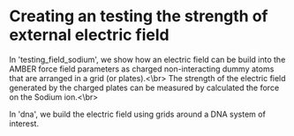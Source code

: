 # Creating an testing the strength of external electric field

In 'testing\_field\_sodium', we show how an electric field can be build into the AMBER force field parameters as charged non-interacting dummy atoms that are arranged in a grid (or plates).<\br>
The strength of the electric field generated by the charged plates can be measured by calculated the force on the Sodium ion.<\br>

In 'dna', we build the electric field using grids around a DNA system of interest. 
